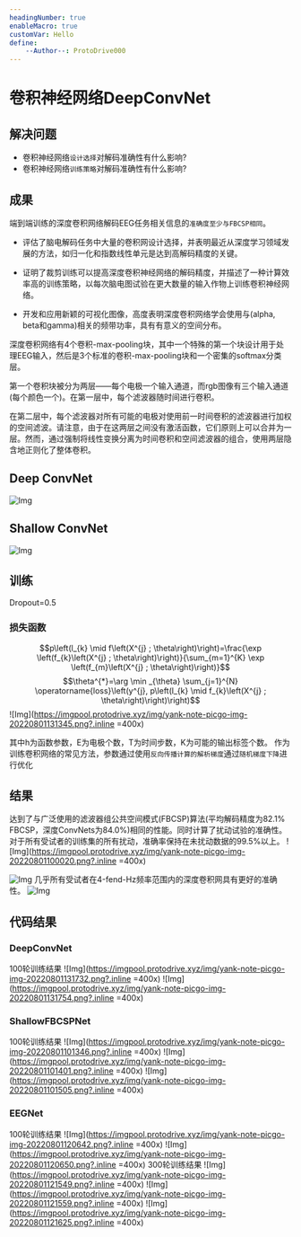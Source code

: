 ```yaml
---
headingNumber: true
enableMacro: true
customVar: Hello
define:
    --Author--: ProtoDrive000
---
```

# 卷积神经网络DeepConvNet
## 解决问题
- 卷积神经网络`设计选择`对解码准确性有什么影响?
- 卷积神经网络`训练策略`对解码准确性有什么影响?
## 成果
端到端训练的深度卷积网络解码EEG任务相关信息的`准确度至少与FBCSP相同`。

- 评估了脑电解码任务中大量的卷积网设计选择，并表明最近从深度学习领域发展的方法，如归一化和指数线性单元是达到高解码精度的关键。

- 证明了裁剪训练可以提高深度卷积神经网络的解码精度，并描述了一种计算效率高的训练策略，以每次脑电图试验在更大数量的输入作物上训练卷积神经网络。

- 开发和应用新颖的可视化图像，高度表明深度卷积网络学会使用与(alpha, beta和gamma)相关的频带功率，具有有意义的空间分布。


深度卷积网络有4个卷积-max-pooling块，其中一个特殊的第一个块设计用于处理EEG输入，然后是3个标准的卷积-max-pooling块和一个密集的softmax分类层。

第一个卷积块被分为两层——每个电极一个输入通道，而rgb图像有三个输入通道(每个颜色一个)。在第一层中，每个滤波器随时间进行卷积。

在第二层中，每个滤波器对所有可能的电极对使用前一时间卷积的滤波器进行加权的空间滤波。请注意，由于在这两层之间没有激活函数，它们原则上可以合并为一层。然而，通过强制将线性变换分离为时间卷积和空间滤波器的组合，使用两层隐含地正则化了整体卷积。

## Deep ConvNet 
![Img](https://imgpool.protodrive.xyz/img/yank-note-picgo-img-20220801023759.png)
## Shallow ConvNet 
![Img](https://imgpool.protodrive.xyz/img/yank-note-picgo-img-20220801130604.png)
## 训练
Dropout=0.5

### 损失函数
$$p\left(l_{k} \mid f\left(X^{j} ; \theta\right)\right)=\frac{\exp \left(f_{k}\left(X^{j} ; \theta\right)\right)}{\sum_{m=1}^{K} \exp \left(f_{m}\left(X^{j} ; \theta\right)\right)}$$
$$\theta^{*}=\arg \min _{\theta} \sum_{j=1}^{N} \operatorname{loss}\left(y^{j}, p\left(l_{k} \mid f_{k}\left(X^{j} ; \theta\right)\right)\right)$$
![Img](https://imgpool.protodrive.xyz/img/yank-note-picgo-img-20220801131345.png?.inline =400x)

其中h为函数参数，E为电极个数，T为时间步数，K为可能的输出标签个数。
作为训练卷积网络的常见方法，参数通过使用`反向传播计算的解析梯度`通过`随机梯度下降`进行优化

## 结果
达到了与广泛使用的滤波器组公共空间模式(FBCSP)算法(平均解码精度为82.1% FBCSP，深度ConvNets为84.0%)相同的性能。同时计算了扰动试验的准确性。对于所有受试者的训练集的所有扰动，准确率保持在未扰动数据的99.5%以上。
![Img](https://imgpool.protodrive.xyz/img/yank-note-picgo-img-20220801100020.png?.inline =400x)

![Img](https://imgpool.protodrive.xyz/img/yank-note-picgo-img-20220801025739.png)
几乎所有受试者在4-fend-Hz频率范围内的深度卷积网具有更好的准确性。
![Img](https://imgpool.protodrive.xyz/img/yank-note-picgo-img-20220801025917.png)

## 代码结果

### DeepConvNet
100轮训练结果
![Img](https://imgpool.protodrive.xyz/img/yank-note-picgo-img-20220801131732.png?.inline =400x)
![Img](https://imgpool.protodrive.xyz/img/yank-note-picgo-img-20220801131754.png?.inline =400x)

### ShallowFBCSPNet
100轮训练结果
![Img](https://imgpool.protodrive.xyz/img/yank-note-picgo-img-20220801101346.png?.inline =400x)
![Img](https://imgpool.protodrive.xyz/img/yank-note-picgo-img-20220801101401.png?.inline =400x)
![Img](https://imgpool.protodrive.xyz/img/yank-note-picgo-img-20220801101505.png?.inline =400x)
### EEGNet
100轮训练结果
![Img](https://imgpool.protodrive.xyz/img/yank-note-picgo-img-20220801120642.png?.inline =400x)
![Img](https://imgpool.protodrive.xyz/img/yank-note-picgo-img-20220801120650.png?.inline =400x)
300轮训练结果
![Img](https://imgpool.protodrive.xyz/img/yank-note-picgo-img-20220801121549.png?.inline =400x)
![Img](https://imgpool.protodrive.xyz/img/yank-note-picgo-img-20220801121559.png?.inline =400x)
![Img](https://imgpool.protodrive.xyz/img/yank-note-picgo-img-20220801121625.png?.inline =400x)
